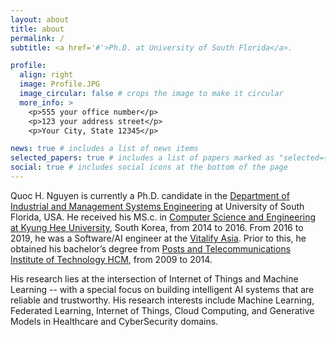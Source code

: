 ```yaml
---
layout: about
title: about
permalink: /
subtitle: <a href='#'>Ph.D. at University of South Florida</a>.

profile:
  align: right
  image: Profile.JPG
  image_circular: false # crops the image to make it circular
  more_info: >
    <p>555 your office number</p>
    <p>123 your address street</p>
    <p>Your City, State 12345</p>

news: true # includes a list of news items
selected_papers: true # includes a list of papers marked as "selected={true}"
social: true # includes social icons at the bottom of the page
---
```


Quoc H. Nguyen is currently a Ph.D. candidate in the <a href='https://www.usf.edu/engineering/imse/people/phd-students.aspx'>Department of Industrial and Management Systems Engineering</a> at University of South Florida, USA. He received his MS.c. in <a href='http://www.icnslab.net/'>Computer Science and Engineering at Kyung Hee University</a>, South Korea, from 2014 to 2016. From 2016 to 2019, he was a Software/AI engineer at the <a href='https://www.vitalify.asia/'>Vitalify Asia</a>. Prior to this, he obtained his bachelor’s degree from <a href='https://ptithcm.edu.vn/'>Posts and Telecommunications Institute of Technology HCM</a>, from 2009 to 2014. 

His research lies at the intersection of Internet of Things and Machine Learning -- with a special focus on building intelligent AI systems that are reliable and trustworthy. His research interests include Machine Learning, Federated Learning, Internet of Things, Cloud Computing, and Generative Models in Healthcare and CyberSecurity domains.
